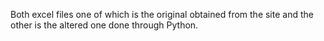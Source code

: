 Both excel files one of which is the original obtained from the site and the other is the altered one done through Python.

